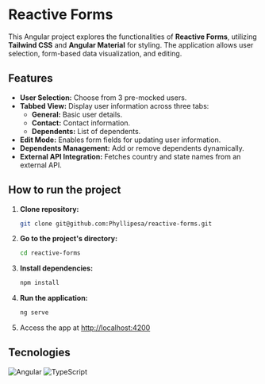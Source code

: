 # Reactive Forms

This Angular project explores the functionalities of **Reactive Forms**, utilizing **Tailwind CSS** and **Angular Material** for styling. The application allows user selection, form-based data visualization, and editing.

## Features

- **User Selection:** Choose from 3 pre-mocked users.
- **Tabbed View:** Display user information across three tabs:
  - **General:** Basic user details.
  - **Contact:** Contact information.
  - **Dependents:** List of dependents.
- **Edit Mode:** Enables form fields for updating user information.
- **Dependents Management:** Add or remove dependents dynamically.
- **External API Integration:** Fetches country and state names from an external API.

## How to run the project

1. **Clone repository:**
   ```bash
   git clone git@github.com:Phyllipesa/reactive-forms.git
   ```
2. **Go to the project's directory:**
   ```bash
   cd reactive-forms
   ```
3. **Install dependencies:**
   ```bash
   npm install
   ```
4. **Run the application:**
   ```bash
   ng serve
   ```
5. Access the app at [http://localhost:4200](http://localhost:4200)


## Tecnologies

 ![Angular](https://img.shields.io/badge/angular-%23DD0031.svg?style=for-the-badge&logo=angular&logoColor=white)
 ![TypeScript](https://img.shields.io/badge/typescript-%23007ACC.svg?style=for-the-badge&logo=typescript&logoColor=white)